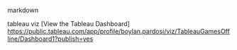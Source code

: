 markdown 

tableau viz
[View the Tableau Dashboard] https://public.tableau.com/app/profile/boylan.pardosi/viz/TableauGamesOffline/Dashboard1?publish=yes
